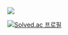 ### 

<img src="https://img.shields.io/badge/Spring-6DB33F?style=flat&logo=Spring&logoColor=white"/>



[![Solved.ac
프로필](http://mazassumnida.wtf/api/mini/generate_badge?boj=jiyun_98)](https://solved.ac/jiyun_98)
               

<!--
**jiyunlog/jiyunlog** is a ✨ _special_ ✨ repository because its `README.md` (this file) appears on your GitHub profile.

Here are some ideas to get you started:

- 🔭 I’m currently working on ...
- 🌱 I’m currently learning ...
- 👯 I’m looking to collaborate on ...
- 🤔 I’m looking for help with ...
- 💬 Ask me about ...
- 📫 How to reach me: ...
- 😄 Pronouns: ...
- ⚡ Fun fact: ...
-->
